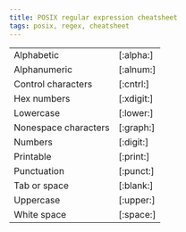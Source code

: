 ```yaml
---
title: POSIX regular expression cheatsheet
tags: posix, regex, cheatsheet
---
```


<table>
<tr>
	<td>Alphabetic</td>
	<td>[:alpha:]</td>
</tr>
<tr>
	<td>Alphanumeric</td>
	<td>[:alnum:]</td>
</tr>
<tr>
	<td>Control characters</td>
	<td>[:cntrl:]</td>
</tr>
<tr>
	<td>Hex numbers</td>
	<td>[:xdigit:]</td>
</tr>
<tr>
	<td>Lowercase</td>
	<td>[:lower:]</td>
</tr>
<tr>
	<td>Nonespace characters</td>
	<td>[:graph:]</td>
</tr>
<tr>
	<td>Numbers</td>
	<td>[:digit:]</td>
</tr>
<tr>
	<td>Printable</td>
	<td>[:print:]</td>
</tr>
<tr>
	<td>Punctuation</td>
	<td>[:punct:]</td>
</tr>
<tr>
	<td>Tab or space</td>
	<td>[:blank:]</td>
</tr>
<tr>
	<td>Uppercase</td>
	<td>[:upper:]</td>
</tr>
<tr>
	<td>White space</td>
	<td>[:space:]</td>
</tr>
</table>
